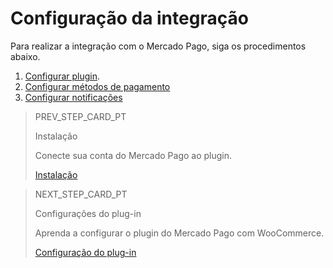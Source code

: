 # Configuração da integração

Para realizar a integração com o Mercado Pago, siga os procedimentos abaixo.

1. [Configurar plugin](/developers/pt/docs/woocommerce/integration-configuration/plugin-configuration).
2. [Configurar métodos de pagamento](/developers/pt/docs/woocommerce/integration-configuraton/payments-configuration)
3. [Configurar notificações](/developers/pt/docs/woocommerce/integration-configuration/notifications)

> PREV_STEP_CARD_PT
>
> Instalação
>
> Conecte sua conta do Mercado Pago ao plugin.
>
> [Instalação](/developers/en/docs/woocommerce/installation)

> NEXT_STEP_CARD_PT
>
> Configurações do plug-in
>
> Aprenda a configurar o plugin do Mercado Pago com WooCommerce.
>
> [Configuração do plug-in](/developers/pt/docs/woocommerce/integration-configuration/plugin-configuration)